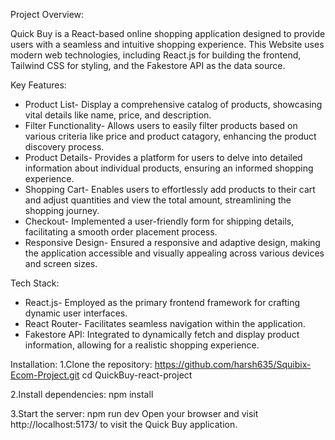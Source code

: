 Project Overview:

Quick Buy is a React-based online shopping application designed to provide users with a seamless and intuitive shopping experience.
This Website uses modern web technologies, including React.js for building the frontend, Tailwind CSS for styling, and the Fakestore API as the data source.

Key Features:
- Product List- Display a comprehensive catalog of products, showcasing vital details like name, price, and description.
- Filter Functionality- Allows users to easily filter products based on various criteria like price and product catagory, enhancing the product discovery process.
- Product Details- Provides a platform for users to delve into detailed information about individual products, ensuring an informed shopping experience.
- Shopping Cart- Enables users to effortlessly add products to their cart and adjust quantities and view the total amount, streamlining the shopping journey.
- Checkout- Implemented a user-friendly form for shipping details, facilitating a smooth order placement process.
- Responsive Design- Ensured a responsive and adaptive design, making the application accessible and visually appealing across various devices and screen sizes.

 Tech Stack:
- React.js- Employed as the primary frontend framework for crafting dynamic user interfaces.
- React Router- Facilitates seamless navigation within the application.
- Fakestore API: Integrated to dynamically fetch and display product information, allowing for a realistic shopping experience.

Installation:
1.Clone the repository:
https://github.com/harsh635/Squibix-Ecom-Project.git
cd QuickBuy-react-project

2.Install dependencies:
npm install

3.Start the server:
npm run dev
Open your browser and visit http://localhost:5173/ to visit the Quick Buy application.
